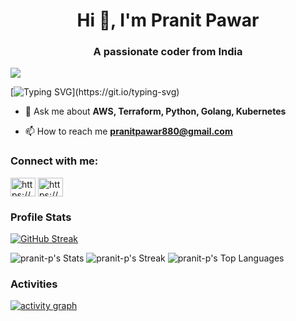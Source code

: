 <h1 align="center">Hi 👋, I'm Pranit Pawar</h1>
<h3 align="center">A passionate coder from India</h3> 

![](https://komarev.com/ghpvc/?username=pranit-p&color=green)



[![Typing SVG](https://readme-typing-svg.herokuapp.com?color=%23F70BE6&duration=5300&lines=Welcome+to+my+GitHub+Profile;Always+try+to+learn+new+things;Never+give+up;)](https://git.io/typing-svg)

- 💬 Ask me about **AWS, Terraform, Python, Golang, Kubernetes**

- 📫 How to reach me **pranitpawar880@gmail.com**

<h3 align="left">Connect with me:</h3>
<p align="left">
<a href="https://www.linkedin.com/in/pranit-7/" target="blank"><img align="center" src="https://raw.githubusercontent.com/rahuldkjain/github-profile-readme-generator/master/src/images/icons/Social/linked-in-alt.svg" alt="https://www.linkedin.com/in/pranit-7/" height="30" width="40" /></a>
<a href="https://www.instagram.com/pranit_pawar_/" target="blank"><img align="center" src="https://raw.githubusercontent.com/rahuldkjain/github-profile-readme-generator/master/src/images/icons/Social/instagram.svg" alt="https://www.instagram.com/pranit_pawar_/" height="30" width="40" /></a>
</p>


### Profile Stats

[![GitHub Streak](https://github-readme-streak-stats.herokuapp.com?user=pranit-p&theme=whatsapp-light2&date_format=j%20M%5B%20Y%5D&card_width=504&card_height=198)](https://git.io/streak-stats)

![pranit-p's Stats](https://github-readme-stats.vercel.app/api?username=pranit-p&theme=vue-dark&show_icons=true&hide_border=true&count_private=true)
![pranit-p's Streak](https://github-readme-streak-stats.herokuapp.com/?user=pranit-p&theme=vue-dark&hide_border=true)
![pranit-p's Top Languages](https://github-readme-stats.vercel.app/api/top-langs/?username=pranit-p&theme=vue-dark&show_icons=true&hide_border=true&layout=compact)

### Activities

[![activity graph](https://github-readme-activity-graph.vercel.app/graph?username=pranit-p&theme=github-dark-dimmed&custom_title=Pranit%20Pawar's%20Activity%20Graph&hide_border=true)](https://github.com/pranit-p/github-readme-activity-graph)

